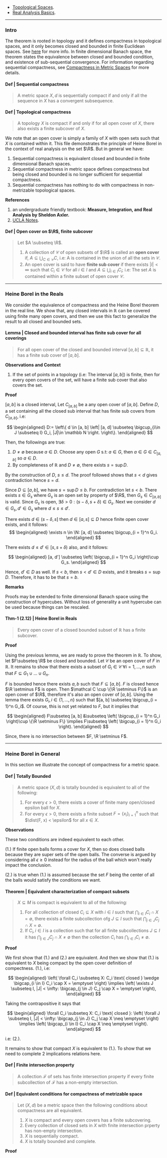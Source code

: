 - [Topological Spaces](../Topological%20Spaces.md). 
- [Real Analysis Basics](Real%20Analysis%20Basics.md). 
---
### **Intro**

The theorem is rooted in topology and it defines compactness in topological spaces, and it only becomes closed and bounded in finite Euclidean spaces. 
See [here](https://en.wikipedia.org/wiki/Heine%E2%80%93Borel_theorem) for more info. 
In finite dimensional Banach space, the theorem states the equivalence between closed and bounded condition, and existence of sub-sequential convergence. 
For information regarding sequential compactness, see [Compactness in Metric Spaces](../../MATH%20601%20Functional%20Analysis,%20Measure%20Theory/Functional%20Spaces/Compactness%20in%20Metric%20Spaces.md) for more details. 

#### **Def | Sequential compactness**
> A metric space $X, d$ is sequentially compact if and only if all the sequence in $X$ has a convergent subsequence. 

#### **Def | Topological compactness**
> A topology $X$ is compact if and only if for all open cover of $X$, there also exists a finite subcover of $X$. 

We note that an open cover is simply a family of $X$ with open sets such that $X$ is contained within it. 
This file demonstrates the principle of Heine Borel in the context of real analysis on the set $\R$. 
But in general we have: 
1. Sequential compactness is equivalent closed and bounded in finite dimensional Banach spaces. 
2. Sequential compactness in metric space defines compactness but being closed and bounded is no longer sufficient for sequential compactness. 
3. Sequential compactness has nothing to do with compactness in non-metrizable topological spaces. 

**References**

1. an undergraduate friendly textbook: **Measure, Integration, and Real Analysis by Sheldon Axler.** 
2. [UCLA Notes](https://www.ucl.ac.uk/~ucahad0/3103_handout_2.pdf). 


#### **Def | Open cover on $\R$, finite subcover**
> Let $A \subseteq \R$. 
> 1. A collection of $\mathcal C$ of open subsets of $\R$ is called an **open cover** if, $A \subseteq \bigcup_{C \in \mathcal C} C$, i.e: A is contained in the union of all the sets in $\mathcal C$. 
> 2. An open cover is said to have **finite sub cover** if there exists $|I| < \infty$ such that $C_i \in \mathcal C$ for all $i \in I$ and $A \subseteq \bigcup_{i \in I}C_i$; i.e: The set $A$ is contained within a finite subset of open cover $\mathcal C$. 


---
### **Heine Borel in the Reals**

We consider the equivalence of compactness and the Heine Borel theorem in the real line. 
We show that, any closed intervals in $\mathbb R$ can be covered using finite many open covers, and then we use this fact to generalize the result to all closed and bounded sets. 

#### **Lemma | Closed and bounded interval has finite sub cover for all coverings**
> For all open cover of the closed and bounded interval $[a, b]\subseteq \mathbb R$, it has a finite sub cover of $[a, b]$. 

**Observations and Context**

1. If the set of points in a topology (i.e: The interval $[a, b]$) is finite, then for every open covers of the set, will have a finite sub cover that also covers the set. 

**Proof**

$[a, b]$ is a closed interval, Let $C_{[a, b]}$ be a any open cover of $[a, b]$. 
Define $D$, a set containing all the closed sub interval that has finite sub covers from $C_{[a, b]}$, i.e: 

$$
\begin{aligned}
    D:= \left\{
        d \in [a, b]
        \left|
            [a, d] \subseteq \bigcup_{i\in J \subseteq I} G_i, 
            |J|\in \mathbb N
        \right.
    \right\}.
\end{aligned}
$$

Then, the followings are true: 

1. $D\neq \emptyset$ because $a\in D$. Choose any open $G$ s.t: $a \in G$, then $a \in G \in C_{[a, b]}$ so $a \in D$. 
2. By completeness of $\mathbb R$ and $D \neq \emptyset$, there exists $s = \sup D$. 

By the construction of $D$, $s \le d$. The proof followed shows that $s < d$ gives contradiction hence $s = d$. 

Since $D\subseteq [a, b]$, we have $s = \sup D \le b$. 
For contradiction let $s < b$. 
There exists $s\in G_s$ where $G_s$ is an open set by property of $\R$, then $G_s \in C_{[a, b]}$ is valid.
Since $G_s$ is open, $\exists \delta > 0 : (s - \delta, s + \delta) \in G_s$. 
Next we consider $d \in G_s, d' \in G_s$ where $d \le s \le d'$. 

There exists $d \in (s - \delta, s]$ then $d \in [a, s] \subseteq D$ hence finite open cover exists, and it follows: 
$$
\begin{aligned}
    \exists n \in \N: [a, d] \subseteq \bigcup_{i = 1}^n G_i. 
\end{aligned}
$$

There exists $d \le d'\in [s, s + \delta)$ also, and it follows: 

$$
\begin{aligned}
    [a, d'] \subseteq \left(
        \bigcup_{i = 1}^n G_i
    \right)\cup G_s. 
\end{aligned}
$$

Hence, $d' \in D$ as well. 
If $s < b$, then $s < d'\in D$ exists, and it breaks $s = \sup D$. 
Therefore, it has to be that $s = b$. 


**Remarks**

Proofs may be extended to finite dimensional Banach space using the construction of hypercubes. 
Without loss of generality a unit hypercube can be used because things can be rescaled. 


#### **Thm-1 (2.12) | Heine Borel in Reals**
> Every open cover of a closed bounded subset of $\mathbb R$ has a finite subcover. 

**Proof**

Using the previous lemma, we are ready to prove the theorem in $\mathbb R$. 
To show, let $F\subseteq \R$ be closed and bounded. 
Let $\mathcal C$ be an open cover of $F$ in $\mathbb R$. 
It remains to show that there exists a subset of $G_i \in \mathcal C \;\forall i = 1, \ldots, n$ such that $F \subseteq G_1\cup \ldots\cup G_n$.

$F$ is bounded hence there exists $a, b$ such that $F \subseteq [a, b]$. 
$F$ is closed hence $\R \setminus F$ is open. 
Then $\mathcal C \cup \{\R \setminus F\}$ is an open cover of $\R$, therefore it's also an open cover of $[a, b]$. 
Using the lemma there exists $G_i, i \in \{1, \ldots, n\}$ such that $[a, b] \subseteq \bigcup_{i = 1}^n G_i$. 
Of course, this is not yet related to $F$, but it implies that 

$$
\begin{aligned}
    F\subseteq [a, b] &\subseteq \left(
        \bigcup_{i = 1}^n G_i
    \right)\cup \{\R \setminus F\}
    \implies
    F\subseteq
    \left(
        \bigcup_{i = 1}^n G_i
    \right).
\end{aligned}
$$

Since, there is no intersection between $F, \R \setminus F$. 


----
### **Heine Borel in General**

In this section we illustrate the concept of compactness for a metric space. 


#### **Def | Totally Bounded**
> A metric space $(X, d)$ is totally bounded is equivalent to all of the following: 
> 1. For every $\epsilon > 0$, there exists a cover of finite many open/closed epsilon ball for $X$. 
> 2. For every $\epsilon > 0$, there exists a finite subset $F = \{x_i\}_{i = 1}^n$ such that $\dist(F, x) < \epsilon$ for all $x \in X$. 

**Observations**

These two conditions are indeed equivalent to each other. 

(1.) If finite open balls forms a cover for $X$, then so does closed balls because they are super sets of the open balls. 
The converse is argued by considering all $\epsilon\ge 0$ instead for the radius of the ball which won't really impact the conclusion. 

(2.) is true when (1.) is assumed because the set $F$ being the center of all the balls would satisfy the conditions we want. 


#### **Theorem | Equivalent characterization of compact subsets**
> $X \subseteq M$ is compact is equivalent to all of the following: 
> 1. For all collection of closed $C_i \subseteq X$ with $i \in I$ such that $\bigcap_{i \in I}C_i \cap X = \emptyset$, there exists a finite subcollection ofg $J \subseteq I$ such that $\bigcap_{j \in J}C_j \cap X = \emptyset$. 
> 2. If $C_i, i \in I$ is a collection such that for all finite subcollections $J \subseteq I$ it has $\bigcap_{j \in J} C_j \cap X \neq \emptyset$ then the collection $C_i$ has $\bigcap_{i \in I} C_i \neq\emptyset$. 

**Proof**

We first show that (1.) and (2.) are equivalent. 
And then we show that (1.) is equivalent to $X$ being compact by the open cover definition of compectness. 
(1.), i.e: 

$$
\begin{aligned}
    \left(
        \forall C_i \subseteq X: C_i \text{ closed } \wedge \bigcap_{i \in I} C_i \cap X = \emptyset
    \right)
    \implies 
    \left(
        \exists J \subseteq I, |J| < \infty: 
        \bigcap_{j \in J} C_j \cap X = \emptyset
    \right), 
\end{aligned}
$$

Taking the contrapositive it says that 

$$
\begin{aligned}
    \forall C_i \subseteq X: C_i \text{ closed }: 
    \left(
        \forall J \subseteq I, |J| < \infty: 
        \bigcap_{j \in J} C_j \cap X \neq \emptyset 
    \right)
    \implies \left(
        \bigcap_{i \in I} C_i \cap X \neq \emptyset
    \right). 
\end{aligned}
$$

i.e: (2.). 

It remains to show that compact $X$ is equivalent to (1.). 
To show that we need to complete 2 implications relations here. 






#### **Def | Finite intersection property**
> A collection $\mathcal F$ of sets has finite intersection property if every finite subcollection of $\mathcal F$ has a non-empty intersection. 





#### **Def | Equivalent conditions for compactness of metrizable space**
> Let $(X, d)$ be a metric space then the following conditions about compactness are all equivalent. 
> 1. $X$ is compact and every open covers has a finite subcovering. 
> 2. Every collection of closed sets in $X$ with finite intersection prperty has non-empty intersection. 
> 3. $X$ is sequentially compact. 
> 4. $X$ is totally bounded and complete. 

**Proof**



